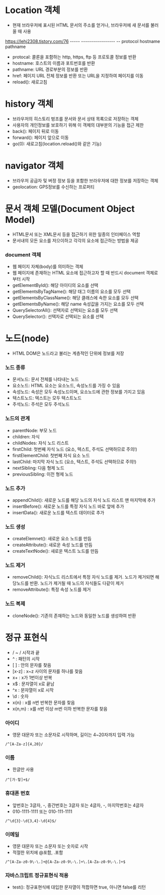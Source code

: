 # Location 객체
- 현재 브라우저에 표시된 HTML 문서의 주소를 얻거나, 브라우저에 새 문서를 불러올 때 사용


https://lehj2308.tistory.com/76
\-----    -----------------   --
protocol    hostname        pathname

- protocal: 콜론을 포함하는 http, https, ftp 등 프로토콜 정보를 반환
- hostname: 호스트의 이름과 포트번호를 반환
- pathname: URL 경로부분의 정보를 반환
- href: 페이지 URL 전체 정보를 반환 또는 URL을 지정하여 페이지를 이동
- reload(): 새로고침

# history 객체
- 브라우저의 히스토리 벙조를 문서와 문서 상태 목록으로 저장하는 객체
- 사용자의 개인정보를 보호하기 위해 이 객체의 대부분의 기능을 접근 제한
- back(): 페이지 뒤로 이동
- forward(): 페이지 앞으로 이동
- go(0): 새로고침(location.reload()와 같은 기능)

# navigator 객체
- 브라우저 공급자 및 버정 정보 등을 포함한 브라우저에 대한 정보를 저장하는 객체
- geolocation: GPS정보를 수신하는 프로퍼티

# 문서 객체 모델(Document Object Model)
- HTML문서 또는 XML문서 등을 접근하기 위한 일종의 인터페이스 역할
- 문서내의 모든 요소를 저으이하고 각각의 요소에 접근하는 방법을 제공

### document 객체
- 웹 페이지 자체(body)를 의미하는 객체
- 웹 페이지에 존재하는 HTML 요소에 접근하고자 할 때 반드시 document 객체로부터 시작
- getElementById(): 해당 아이디의 요소를 선택
- getElementsByTagName(): 해당 태그 이름의 요소를 모두 선택
- getElementsByClassName(): 해당 클래스에 속한 요소를 모두 선택
- getElementsByName(): 해당 name 속성값을 가지는 요소를 모두 선택
- QuerySelectorAll(): 선택자로 선택되는 요소를 모두 선택
- QuerySelector(): 선택자로 선택되는 요소를 선택

# 노드(node)
- HTML DOM은 노드라고 불리는 계층적인 단위에 정보를 저장

### 노드 종류
- 문서노드: 문서 전체를 나타내는 노드
- 요소노드: HTML 요소는 요소노드, 속성노드를 가징 수 있음
- 속성노드: 속성은 모두 속성노드이며, 요소노드에 관한 정보를 가지고 있음
- 텍스트노드: 텍스트는 모두 텍스트노드
- 주석노드: 주석은 모두 주석노드

### 노드의 관계
- parentNode: 부모 노드
- children: 자식
- childNodes: 자식 노드 리스트
- firstChild: 첫번째 자식 노드 (요소, 텍스트, 주석도 선택하므로 주의!)
- firstElementChild: 첫번째 자식 요소 노드
- lastChild: 마지막 자식 노드 (요소, 텍스트, 주석도 선택하므로 주의!)
- nextSibling: 다음 형제 노드
- previousSibling: 이전 형제 노드

### 노드 추가
- appendChild(): 새로운 노드를 해당 노드의 자식 노드 리스트 맨 마지막에 추가
- insertBefore(): 새로운 노드를 특정 자식 노드 바로 앞에 추가
- insertData(): 새로운 노드를 텍스트 데이터로 추가

### 노드 생성
- createElemnet(): 새로운 요소 노드를 만듬
- createAttribute(): 새로운 속성 노드를 만듬
- createTextNode(): 새로운 텍스트 노드를 만듬

### 노드 제거
- removeChild(): 자식노드 리스트에서 특정 자식 노드를 제거. 노드가 제거되면 해당노드를 반환. 노드가 제거될 때 노드의 자식들도 다같이 제거
- removeAttribute(): 특정 속성 노드를 제거

### 노드 복제
- cloneNode(): 기존의 존재하는 노드와 동일한 노드를 생성하여 반환

# 정규 표현식
- /   ~   / 시작과 끝
- ^ : 패턴의 시작
- \[ \] : 안의 문자를 찾음
- [x-z] : x~z 사이의 문자를 하나를 찾음
- x+ : x가 1번이상 반복
- x$ : 문자열이 x로 끝남
- ^x : 문자열이 x로 시작
- \d : 숫자
- x{n} : x를 n번 반복한 문자를 찾음
- x{n,m} : x를 n번 이상 m번 이하 반복한 문자를 찾음

### 아이디
- 영문 대문자 또는 소문자로 시작하며, 길이는 4~20자까지 입력 가능

``` /^[A-Za-z]{4,20}/ ```

### 이름
- 한글만 사용

``` /^[가-힣]+$/ ```

### 휴대폰 번호
- 앞번호는 3글자, -, 중간번호는 3글자 또는 4글자, -, 마지막번호는 4글자
- 010-1111-1111 또는 010-111-1111

``` /^\d{3}-\d{3,4}-\d{4}$/ ```

### 이메일
- 영문 대문자 또는 소문자 또는 숫자로 시작
- 적절한 위치에 @포함, .포함

``` /^[A-Za-z0-9\-\.]+@[A-Za-z0-9\-\.]+\.[A-Za-z0-9\-\.]+$ ```

### 자바스크립트 정규표현식 적용
- test(): 정규표현식에 대입한 문자열이 적합하면 true, 아니면 false를 리턴